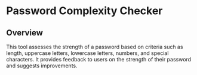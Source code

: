 # Password Complexity Checker

## Overview

This tool assesses the strength of a password based on criteria such as length, uppercase letters, lowercase letters, numbers, and special characters. It provides feedback to users on the strength of their password and suggests improvements.
